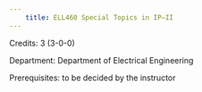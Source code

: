 ```yaml
---
    title: ELL460 Special Topics in IP–II
---
```

Credits: 3 (3-0-0)

Department: Department of Electrical Engineering

Prerequisites: to be decided by the instructor

